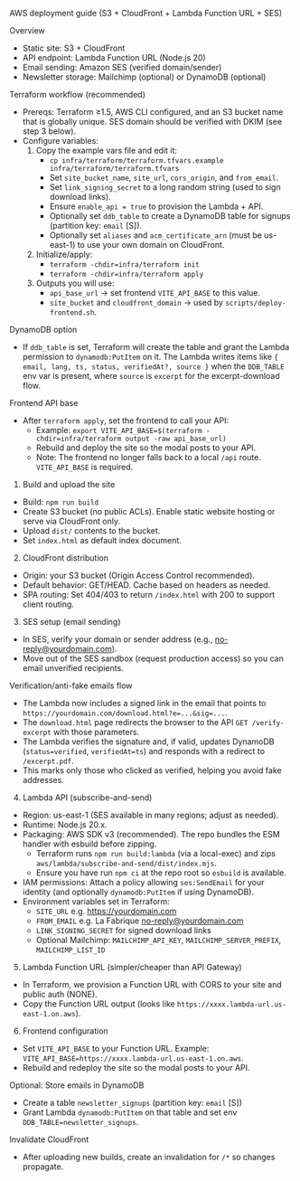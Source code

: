 AWS deployment guide (S3 + CloudFront + Lambda Function URL + SES)

Overview
- Static site: S3 + CloudFront
- API endpoint: Lambda Function URL (Node.js 20)
- Email sending: Amazon SES (verified domain/sender)
- Newsletter storage: Mailchimp (optional) or DynamoDB (optional)

Terraform workflow (recommended)
- Prereqs: Terraform ≥1.5, AWS CLI configured, and an S3 bucket name that is globally unique. SES domain should be verified with DKIM (see step 3 below).
- Configure variables:
  1) Copy the example vars file and edit it:
     - `cp infra/terraform/terraform.tfvars.example infra/terraform/terraform.tfvars`
     - Set `site_bucket_name`, `site_url`, `cors_origin`, and `from_email`.
     - Set `link_signing_secret` to a long random string (used to sign download links).
     - Ensure `enable_api = true` to provision the Lambda + API.
     - Optionally set `ddb_table` to create a DynamoDB table for signups (partition key: `email` [S]).
     - Optionally set `aliases` and `acm_certificate_arn` (must be us-east-1) to use your own domain on CloudFront.
  2) Initialize/apply:
     - `terraform -chdir=infra/terraform init`
     - `terraform -chdir=infra/terraform apply`
  3) Outputs you will use:
     - `api_base_url` → set frontend `VITE_API_BASE` to this value.
     - `site_bucket` and `cloudfront_domain` → used by `scripts/deploy-frontend.sh`.

DynamoDB option
- If `ddb_table` is set, Terraform will create the table and grant the Lambda permission to `dynamodb:PutItem` on it. The Lambda writes items like `{ email, lang, ts, status, verifiedAt?, source }` when the `DDB_TABLE` env var is present, where `source` is `excerpt` for the excerpt-download flow.

Frontend API base
- After `terraform apply`, set the frontend to call your API:
  - Example: `export VITE_API_BASE=$(terraform -chdir=infra/terraform output -raw api_base_url)`
  - Rebuild and deploy the site so the modal posts to your API.
  - Note: The frontend no longer falls back to a local `/api` route. `VITE_API_BASE` is required.

1) Build and upload the site
- Build: `npm run build`
- Create S3 bucket (no public ACLs). Enable static website hosting or serve via CloudFront only.
- Upload `dist/` contents to the bucket.
- Set `index.html` as default index document.

2) CloudFront distribution
- Origin: your S3 bucket (Origin Access Control recommended).
- Default behavior: GET/HEAD. Cache based on headers as needed.
- SPA routing: Set 404/403 to return `/index.html` with 200 to support client routing.

3) SES setup (email sending)
- In SES, verify your domain or sender address (e.g., no-reply@yourdomain.com).
- Move out of the SES sandbox (request production access) so you can email unverified recipients.

Verification/anti-fake emails flow
- The Lambda now includes a signed link in the email that points to `https://yourdomain.com/download.html?e=...&sig=...`.
- The `download.html` page redirects the browser to the API `GET /verify-excerpt` with those parameters.
- The Lambda verifies the signature and, if valid, updates DynamoDB (`status=verified`, `verifiedAt=ts`) and responds with a redirect to `/excerpt.pdf`.
- This marks only those who clicked as verified, helping you avoid fake addresses.

4) Lambda API (subscribe-and-send)
- Region: us-east-1 (SES available in many regions; adjust as needed).
- Runtime: Node.js 20.x.
- Packaging: AWS SDK v3 (recommended). The repo bundles the ESM handler with esbuild before zipping.
  - Terraform runs `npm run build:lambda` (via a local-exec) and zips `aws/lambda/subscribe-and-send/dist/index.mjs`.
  - Ensure you have run `npm ci` at the repo root so `esbuild` is available.
- IAM permissions: Attach a policy allowing `ses:SendEmail` for your identity (and optionally `dynamodb:PutItem` if using DynamoDB).
- Environment variables set in Terraform:
  - `SITE_URL` e.g. https://yourdomain.com
  - `FROM_EMAIL` e.g. La Fabrique <no-reply@yourdomain.com>
  - `LINK_SIGNING_SECRET` for signed download links
  - Optional Mailchimp: `MAILCHIMP_API_KEY`, `MAILCHIMP_SERVER_PREFIX`, `MAILCHIMP_LIST_ID`

5) Lambda Function URL (simpler/cheaper than API Gateway)
- In Terraform, we provision a Function URL with CORS to your site and public auth (NONE).
- Copy the Function URL output (looks like `https://xxxx.lambda-url.us-east-1.on.aws`).

6) Frontend configuration
- Set `VITE_API_BASE` to your Function URL. Example: `VITE_API_BASE=https://xxxx.lambda-url.us-east-1.on.aws`.
- Rebuild and redeploy the site so the modal posts to your API.

Optional: Store emails in DynamoDB
- Create a table `newsletter_signups` (partition key: `email` [S])
- Grant Lambda `dynamodb:PutItem` on that table and set env `DDB_TABLE=newsletter_signups`.

Invalidate CloudFront
- After uploading new builds, create an invalidation for `/*` so changes propagate.
